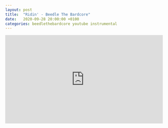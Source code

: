 ```yaml
---
layout: post
title:  "Ridin' - Beedle The Bardcore"
date:   2020-09-28 20:00:00 +0100
categories: beedlethebardcore youtube instrumental
---
```

<style>.embed-container { position: relative; padding-bottom: 56.25%; height: 0; overflow: hidden; max-width: 100%; } .embed-container iframe, .embed-container object, .embed-container embed { position: absolute; top: 0; left: 0; width: 100%; height: 100%; }</style><div class='embed-container'><iframe src='https://www.youtube.com/embed/VdKoED4LeR4' frameborder='0' allowfullscreen></iframe></div>
